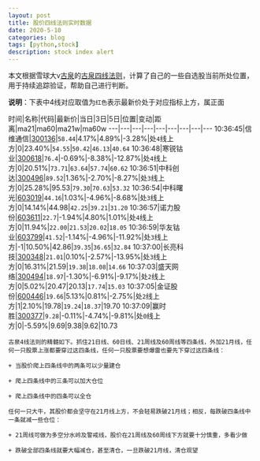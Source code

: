```yaml
---
layout: post
title: 股价四线法则实时数据
date: 2020-5-10
categories: blog
tags: [python,stock]
description: stock index alert
---
```



本文根据雪球大v[古泉](https://xueqiu.com/u/7148646888)的[古泉四线法则](https://xueqiu.com/7148646888/130498192)，计算了自己的一些自选股当前所处位置，用于持续追踪验证，帮助自己进行判断。

**说明**：下表中4线对应取值为`红色`表示最新价处于对应指标上方，属正面

时间|名称|代码|最新价|当日|3日|5日|位置|变动|距离|ma21|ma60|ma21w|ma60w
---|---|---|---|---|---|---|---|---
10:36:45|信维通信|[300136](https://xueqiu.com/S/SZ300136)|`58.44`|4.17%|4.89%|-3.28%|处`4`线上方|0|23.40%|`54.55`|`50.42`|`46.13`|`40.64`
10:36:48|寒锐钴业|[300618](https://xueqiu.com/S/SZ300618)|`76.4`|-0.69%|-8.38%|-12.87%|处`4`线上方|0|20.51%|`73.71`|`63.64`|`57.74`|`60.62`
10:36:51|中科创达|[300496](https://xueqiu.com/S/SZ300496)|`89.52`|1.36%|-2.70%|-8.27%|处`3`线上方|0|25.28%|95.53|`79.30`|`70.63`|`53.32`
10:36:54|中科曙光|[603019](https://xueqiu.com/S/SH603019)|`44.16`|1.03%|-4.96%|-8.68%|处`3`线上方|0|14.14%|44.98|`42.25`|`39.21`|`31.20`
10:36:57|诺力股份|[603611](https://xueqiu.com/S/SH603611)|`22.7`|-1.94%|4.80%|1.01%|处`4`线上方|0|11.94%|`22.00`|`21.53`|`20.02`|`18.05`
10:36:59|华友钴业|[603799](https://xueqiu.com/S/SH603799)|`41.52`|-1.14%|-4.96%|-11.92%|处`3`线上方|-1|10.50%|42.86|`39.35`|`36.65`|`32.84`
10:37:00|长亮科技|[300348](https://xueqiu.com/S/SZ300348)|`21.01`|0.10%|-2.57%|-13.95%|处`3`线上方|0|16.31%|21.59|`19.38`|`18.08`|`14.66`
10:37:03|盛天网络|[300494](https://xueqiu.com/S/SZ300494)|`18.97`|-1.30%|-6.91%|-9.17%|处`2`线上方|0|5.02%|20.47|20.13|`17.74`|`15.03`
10:37:05|金证股份|[600446](https://xueqiu.com/S/SH600446)|`19.66`|5.13%|0.81%|-2.75%|处`2`线上方|1|2.10%|19.78|`19.24`|`18.37`|19.70
10:37:09|赢时胜|[300377](https://xueqiu.com/S/SZ300377)|`9.28`|-0.11%|-4.74%|-9.81%|处`0`线上方|0|-5.59%|9.69|9.38|9.62|10.73

```
古泉4线法则的精髓如下。抓住21日线、60日线、21周线及60周线等四条线，外加21月线，任何一只股票上涨都要穿过这四条线，任何一只股票要想爆雷也要先下穿过这四条线：

+ 当股价爬上四条线中的两条可以少量建仓

+ 爬上四条线中的三条可以加大仓位

+ 爬上四条线中的四条可以全仓

任何一只大牛，其股价都会坚守在21月线上方，不会轻易跌破21月线；相反，每跌破四条线中一条就减一些仓位：

+ 21周线可做为多空分水岭及警戒线，股价在21周线及60周线下方就要十分慎重，多看少做

+ 跌破全部四条线就要大幅减仓，甚至清仓，一旦跌破21月线，清仓观望
```